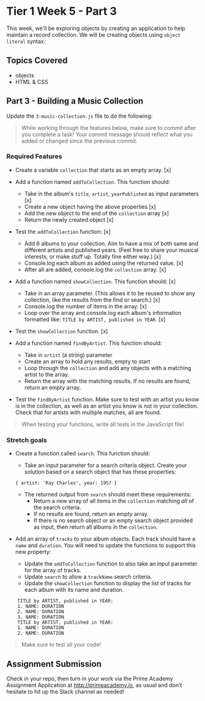# Tier 1 Week 5 - Part 3

This week, we'll be exploring objects by creating an application to help maintain a record collection. We will be creating objects using `object literal` syntax.

## Topics Covered

- objects
- HTML & CSS

## Part 3 - Building a Music Collection

Update the `3-music-collection.js` file to do the following:

> While working through the features below, make sure to commit after you complete a task! Your commit message should reflect what you added or changed since the previous commit.

### Required Features

- Create a variable `collection` that starts as an empty array. [x] 

- Add a function named `addToCollection`. This function should:
  - Take in the album's `title`, `artist`, `yearPublished` as input parameters [x]
  - Create a new object having the above properties [x]
  - Add the new object to the end of the `collection` array [x]
  - Return the newly created object [x]

- Test the `addToCollection` function: [x]
  - Add 6 albums to your collection. Aim to have a mix of both same and different artists and published years. (Feel free to share your musical interests, or make stuff up. Totally fine either way.) [x]
  - Console.log each album as added using the returned value. [x]
  - After all are added, console.log the `collection` array. [x]

- Add a function named `showCollection`. This function should: [x]
  - Take in an array parameter. (This allows it to be reused to show any collection, like the results from the find or search.) [x]
  - Console.log the number of items in the array. [x]
  - Loop over the array and console.log each album's information formatted like: `TITLE by ARTIST, published in YEAR`. [x]

- Test the `showCollection` function. [x]

- Add a function named `findByArtist`. This function should:
  - Take in `artist` (a string) parameter
  - Create an array to hold any results, empty to start
  - Loop through the `collection` and add any objects with a matching artist to the array.
  - Return the array with the matching results. If no results are found, return an empty array.

- Test the `findByArtist` function. Make sure to test with an artist you know is in the collection, as well as an artist you know is not in your collection. Check that for artists with multiple matches, all are found.

> When testing your functions, write all tests in the JavaScript file!


### Stretch goals

- Create a function called `search`. This function should:
  - Take an input parameter for a search criteria object. Create your solution based on a search object that has these properties:
  ```
  { artist: 'Ray Charles', year: 1957 }
  ```
  - The returned output from `search` should meet these requirements:
    - Return a new array of all items in the `collection` matching *all* of the search criteria.
    - If no results are found, return an empty array.
    - If there is no search object or an empty search object provided as input, then return all albums in the `collection`.

- Add an array of `tracks` to your album objects. Each track should have a `name` and `duration`. You will need to update the functions to support this new property:
  - Update the `addToCollection` function to also take an input parameter for the array of tracks.
  - Update `search` to allow a `trackName` search criteria.
  - Update the `showCollection` function to display the list of tracks for each album with its name and duration.
```
    TITLE by ARTIST, published in YEAR:
    1. NAME: DURATION
    2. NAME: DURATION
    3. NAME: DURATION
    TITLE by ARTIST, published in YEAR:
    1. NAME: DURATION
    2. NAME: DURATION
```

> Make sure to test all your code!



## Assignment Submission
Check in your repo, then turn in your work via the Prime Academy Assignment Application at http://primeacademy.io, as usual and don't hesitate to hit up the Slack channel as needed!
